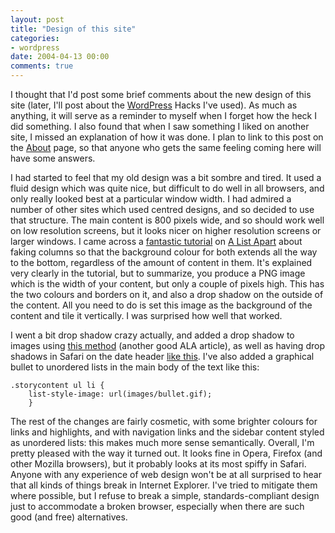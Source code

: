 ```yaml
---
layout: post
title: "Design of this site"
categories:
- wordpress
date: 2004-04-13 00:00
comments: true
---
```


<p>I thought that I'd post some brief comments about the new design of this site (later, I'll post about the <a href="http://wordpress.org/" title="WordPress">WordPress</a> Hacks I've used). As much as anything, it will serve as a reminder to myself when I forget how the heck I did something. I also found that when I saw something I liked on another site, I missed an explanation of how it was done. I plan to link to this post on the <a href="http://www.rousette.org.uk/blog/about/" title="About this site">About</a> page, so that anyone who gets the same feeling coming here will have some answers.</p>

<p>I had started to feel that my old design was a bit sombre and tired. It used a fluid design which was quite nice, but difficult to do well in all browsers, and only really looked best at a particular window width. I had admired a number of other sites which used centred designs, and so decided to use that structure. The main content is 800 pixels wide, and so should work well on low resolution screens, but it looks nicer on higher resolution screens or larger windows. I came across a <a href="http://www.alistapart.com/articles/fauxcolumns/" title="Faux Columns">fantastic tutorial</a> on <a href="http://www.alistapart.com/" title="A List Apart">A List Apart</a> about faking columns so that the background colour for both extends all the way to the bottom, regardless of the amount of content in them. It's explained very clearly in the tutorial, but to summarize, you produce a PNG image which is the width of your content, but only a couple of pixels high. This has the two colours and borders on it, and also a drop shadow on the outside of the content. All you need to do is set this image as the background of the content and tile it vertically. I was surprised how well that worked.</p>

<p>I went a bit drop shadow crazy actually, and added a drop shadow to images using <a href="http://www.alistapart.com/articles/cssdropshadows/" title="CSS Drop Shadows">this method</a> (another good ALA article), as well as having drop shadows in Safari on the date header <a href="http://www.mediaworkers.de/text-align/shadow.html" title="text-align: Making shadows">like this</a>. I've also added a graphical bullet to unordered lists in the main body of the text like this:</p>

<pre><code>.storycontent ul li {
    list-style-image: url(images/bullet.gif);
    }
</code></pre>

<p>The rest of the changes are fairly cosmetic, with some brighter colours for links and highlights, and  with navigation links and the sidebar content styled as unordered lists: this makes much more sense semantically. Overall, I'm pretty pleased with the way it turned out. It looks fine in Opera, Firefox (and other Mozilla browsers), but it probably looks at its most spiffy in Safari. Anyone with any experience of web design won't be at all surprised to hear that all kinds of things break in Internet Explorer. I've tried to mitigate them where possible, but I refuse to break a simple, standards-compliant design just to accommodate a broken browser, especially when there are such good (and free) alternatives.</p>
